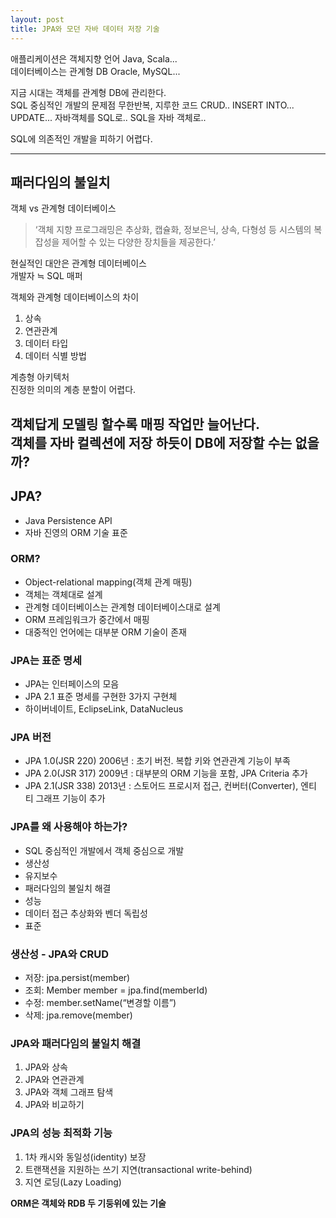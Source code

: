 ```yaml
---
layout: post
title: JPA와 모던 자바 데이터 저장 기술
---
```


애플리케이션은 객체지향 언어 Java, Scala...  
데이터베이스는 관계형 DB Oracle, MySQL...

지금 시대는 객체를 관계형 DB에 관리한다.  
SQL 중심적인 개발의 문제점
무한반복, 지루한 코드 CRUD.. INSERT INTO... UPDATE... 자바객체를 SQL로.. SQL을 자바 객체로..

SQL에 의존적인 개발을 피하기 어렵다.

---
## 패러다임의 불일치  
객체 vs 관계형 데이터베이스

>‘객체 지향 프로그래밍은 추상화, 캡슐화, 정보은닉,
상속, 다형성 등 시스템의 복잡성을 제어할 수 있는
다양한 장치들을 제공한다.’

현실적인 대안은 관계형 데이터베이스  
개발자 ≒ SQL 매퍼

객체와 관계형 데이터베이스의 차이
1. 상속
2. 연관관계
3. 데이터 타입
4. 데이터 식별 방법

계층형 아키텍처   
진정한 의미의 계층 분할이 어렵다.

객체답게 모델링 할수록 매핑 작업만 늘어난다.   
객체를 자바 컬렉션에 저장 하듯이 DB에 저장할 수는 없을까?  
---
## JPA?
- Java Persistence API
- 자바 진영의 ORM 기술 표준

### ORM?
- Object-relational mapping(객체 관계 매핑)
- 객체는 객체대로 설계
- 관계형 데이터베이스는 관계형 데이터베이스대로 설계
- ORM 프레임워크가 중간에서 매핑
- 대중적인 언어에는 대부분 ORM 기술이 존재

### JPA는 표준 명세
- JPA는 인터페이스의 모음
- JPA 2.1 표준 명세를 구현한 3가지 구현체
- 하이버네이트, EclipseLink, DataNucleus

### JPA 버전
- JPA 1.0(JSR 220) 2006년 : 초기 버전. 복합 키와 연관관계 기능이 부족
- JPA 2.0(JSR 317) 2009년 : 대부분의 ORM 기능을 포함, JPA Criteria 추가
- JPA 2.1(JSR 338) 2013년 : 스토어드 프로시저 접근, 컨버터(Converter), 엔티
  티 그래프 기능이 추가

### JPA를 왜 사용해야 하는가?
- SQL 중심적인 개발에서 객체 중심으로 개발
- 생산성
- 유지보수
- 패러다임의 불일치 해결
- 성능
- 데이터 접근 추상화와 벤더 독립성
- 표준

### 생산성 - JPA와 CRUD
- 저장: jpa.persist(member)
- 조회: Member member = jpa.find(memberId)
- 수정: member.setName(“변경할 이름”)
- 삭제: jpa.remove(member)

### JPA와 패러다임의 불일치 해결
1. JPA와 상속
2. JPA와 연관관계
3. JPA와 객체 그래프 탐색
4. JPA와 비교하기

### JPA의 성능 최적화 기능
1. 1차 캐시와 동일성(identity) 보장
2. 트랜잭션을 지원하는 쓰기 지연(transactional write-behind)
3. 지연 로딩(Lazy Loading)


**ORM은 객체와 RDB 두 기둥위에 있는 기술**